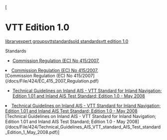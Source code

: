 [

# VTT Edition 1.0

<a href="/library" style="text-transform:lowercase;">Library</a><a href="/library/expert_groups" style="text-transform:lowercase;">Expert Groups</a><a href="/library/expert_groups/vtt" style="text-transform:lowercase;">VTT</a><a href="/library/expert_groups/vtt/standards" style="text-transform:lowercase;">Standards</a><a href="/library/expert_groups/vtt/standards/old_standards" style="text-transform:lowercase;">Old Standards</a><a href="/library/expert_groups/vtt/standards/old_standards/vtt_edition_1_0" style="text-transform:lowercase;">VTT Edition 1.0</a>  
  


Standards



*   [Commission Regulation (EC) No 415/2007](/docs/File/424/EC_415_2007_Regulation.pdf),&nbsp;

<li><a href="/docs/File/424/EC_415_2007_Regulation.pdf">Commission Regulation (EC) No 415/2007</a>,&nbsp;</li>[Commission Regulation (EC) No 415/2007](/docs/File/424/EC_415_2007_Regulation.pdf)

*   [Technical Guidelines on Inland AIS - VTT Standard for Inland Navigation; Edition 1.01 and Inland AIS Test Standard; Edition 1.0 - May 2008](/docs/File/424/Technical_Guidelines_AIS_VTT_standard_AIS_Test_standard_Edition_1_May_2008.pdf)

<li><a href="/docs/File/424/Technical_Guidelines_AIS_VTT_standard_AIS_Test_standard_Edition_1_May_2008.pdf">Technical Guidelines on Inland AIS - VTT Standard for Inland Navigation; Edition 1.01 and Inland AIS Test Standard; Edition 1.0 - May 2008</a></li>[Technical Guidelines on Inland AIS - VTT Standard for Inland Navigation; Edition 1.01 and Inland AIS Test Standard; Edition 1.0 - May 2008](/docs/File/424/Technical_Guidelines_AIS_VTT_standard_AIS_Test_standard_Edition_1_May_2008.pdf)]